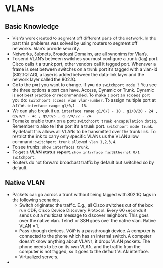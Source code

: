 # VLANs #

## Basic Knowledge ##

-   Vlan’s were created to segment off different parts of the network. In the past this problems was solved by using routers to segment off networks. Vlan’s provide security.
-   Networks, Subnets, Broadcast Domains, are all synonims for Vlan’s.
-   To send VLAN’s between switches you must configure a trunk (tag) port. Cisco calls it a trunk port, other vendors call it tagged port. Whenever a frame is sent between switches on a trunk port it’s tagged with a vlan-id (802.1QTAG), a layer is added between the data-link layer and the network layer called the 802.1Q.
-   Go to the port you want to change. If you do `switchport mode ?` You see the three options a port can have. Access, Dynamic or Trunk. Dynamic is not best practice or recommended. To make a port an access port you do: `switchport access vlan vlan-number`. To assign multiple port at a time. `interface range g1/0/1 - 18`.
-   We can also break it up. `interface range g1/0/1 - 18 , g1/0/20 - 24 , g3/0/5 - 48 , g5/0/5 , g 7/0/22 - 24`.
-   To make enable trunk on a port: `switchport trunk encapsulation dot1q`. Remember to also tell the port it’s a trunk port. `switchport mode trunk`. By default this allows all VLANs to be transmitted over the trunk link. To restrict the link to carry only specific VLANs us the VLAN allow command: `switchport trunk allowed vlan 1,2,3,4`.
-   To see trunks: `show interfaces trunk`.
-   To get a **VLAN status report**. `show interface fastEthernet 0/1 switchport`.
-  Routers do not forward broadcast traffic by default but switched do by default.

## Native VLAN ##

- Packets can go across a trunk without being tagged with 802.1Q tags in the following scenarios.
	- Switch originated the traffic. E.g., all Cisco switches out of the box run CDP, Cisco Device Discovery Protocol. Every 60 seconds it sends out a multicast message to discover neighbors. This goes over the native vlan. Telnet or SSH goes over the native vlan. Native VLAN = 1.
	- Pass-through devices. VOIP is a passthrough device. A computer is connected to the phone which has an internal switch. A computer doesn’t know anything about VLANs, it drops VLAN packets. The phone needs to be on its own VLAN, and the traffic from the computer is not tagged, so it goes to the default VLAN interface.
	- Virtualized servers.
- 
